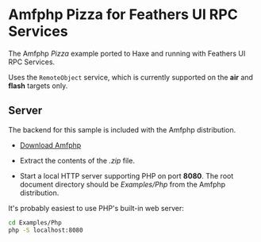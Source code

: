# Amfphp Pizza for Feathers UI RPC Services

The Amfphp _Pizza_ example ported to Haxe and running with Feathers UI RPC Services.

Uses the `RemoteObject` service, which is currently supported on the **air** and **flash** targets only.

## Server

The backend for this sample is included with the Amfphp distribution.

- [Download Amfphp](https://github.com/silexlabs/amfphp-2.0)

- Extract the contents of the _.zip_ file.

- Start a local HTTP server supporting PHP on port **8080**. The root document directory should be _Examples/Php_ from the Amfphp distribution.

It's probably easiest to use PHP's built-in web server:

```sh
cd Examples/Php
php -S localhost:8080
```
